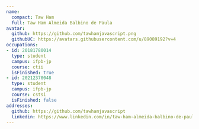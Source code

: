 ```yaml
---
name:
  compact: Taw Ham
  full: Taw Ham Almeida Balbino de Paula
avatar:
  github: https://github.com/tawhamjavascript.png
  githubUC: https://avatars.githubusercontent.com/u/89089192?v=4
occupations:
- id: 20181780014
  type: student
  campus: ifpb-jp
  course: ctii
  isFinished: true
- id: 20212370048
  type: student
  campus: ifpb-jp
  course: cstsi
  isFinished: false
addresses:
  github: https://github.com/tawhamjavascript
  linkedin: https://www.linkedin.com/in/taw-ham-almeida-balbino-de-paula-117691218/
---
```

